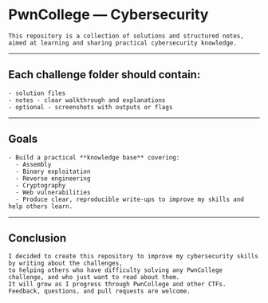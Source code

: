 # PwnCollege — Cybersecurity
```
This repository is a collection of solutions and structured notes,
aimed at learning and sharing practical cybersecurity knowledge.
```
---


## Each challenge folder should contain:
```
- solution files 
- notes - clear walkthrough and explanations  
- optional - screenshots with outputs or flags
```
---


## Goals  
```
- Build a practical **knowledge base** covering:  
  - Assembly 
  - Binary exploitation 
  - Reverse engineering  
  - Cryptography  
  - Web vulnerabilities
  - Produce clear, reproducible write-ups to improve my skills and help others learn.
``` 
---


## Conclusion
```
I decided to create this repository to improve my cybersecurity skills by writing about the challenges,
to helping others who have difficulty solving any PwnCollege challenge, and who just want to read about them.  
It will grow as I progress through PwnCollege and other CTFs.  
Feedback, questions, and pull requests are welcome.
```
